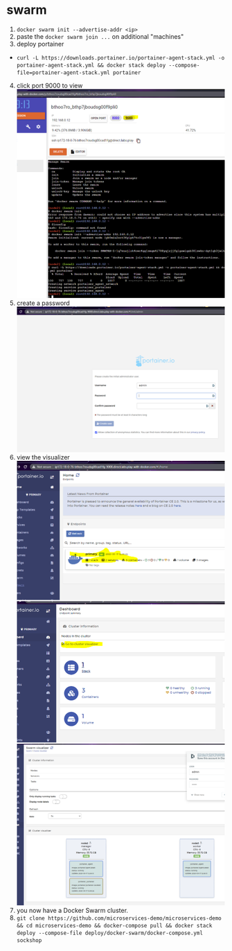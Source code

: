 # swarm

1. `docker swarm init --advertise-addr <ip>`
2. paste the `docker swarm join ...` on additional "machines"
3. deploy portainer
  - `curl -L https://downloads.portainer.io/portainer-agent-stack.yml -o portainer-agent-stack.yml && docker stack deploy --compose-file=portainer-agent-stack.yml portainer`
4. click port 9000 to view
![port9k](./Capture.PNG)
5. create a password
![pass](./Capture2.PNG)
6. view the visualizer
![viz1](./Capture4.PNG)
![viz2](./Capture5.PNG)
![viz3](./Capture6.PNG)
7. you now have a Docker Swarm cluster.
8. `git clone https://github.com/microservices-demo/microservices-demo && cd microservices-demo && docker-compose pull && docker stack deploy --compose-file deploy/docker-swarm/docker-compose.yml sockshop`
